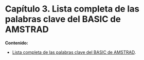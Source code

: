# Capítulo 3. Lista completa de las palabras clave del BASIC de AMSTRAD

**Contenido:**

* [Lista completa de las palabras clave del BASIC de AMSTRAD](3.01.-Lista-completa-de-las-palabras-clave-del-BASIC-de-AMSTRAD.md).



